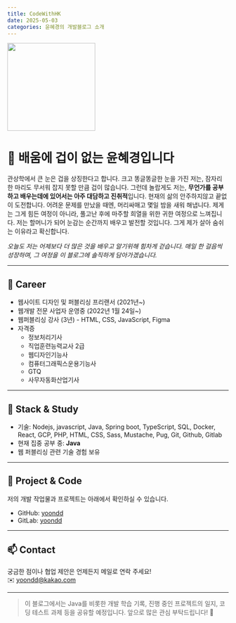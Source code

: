 ```yaml
---
title: CodeWithHK
date: 2025-05-03
categories: 윤혜경의 개발블로그 소개
---
```


<img src="https://i.imgur.com/QXuj0ht.png" width="200" />

# 👋 배움에 겁이 없는 윤혜경입니다

관상학에서 큰 눈은 겁을 상징한다고 합니다.
크고 똥글똥글한 눈을 가진 저는, 잠자리 한 마리도 무서워 잡지 못할 만큼 겁이 많습니다.
그런데 놀랍게도 저는, **무언가를 공부하고 배우는데에 있어서는 아주 대담하고 진취적**입니다.
현재의 삶의 안주하지않고 끝없이 도전합니다. 
어려운 문제를 만났을 때엔, 머리싸매고 몇일 밤을 새워 해냅니다. 
제게는 그게 힘든 여정이 아니라, 풀고난 후에 마주할 희열을 위한 귀한 여정으로 느껴집니다.
저는 할머니가 되어 눈감는 순간까지 배우고 발전할 것입니다.
그게 제가 살아 숨쉬는 이유라고 확신합니다.

*오늘도 저는 어제보다 더 많은 것을 배우고 알기위해 힘차게 걷습니다.
매일 한 걸음씩 성장하며, 그 여정을 이 블로그에 솔직하게 담아가겠습니다.*

---

## 💼 Career

- 웹사이트 디자인 및 퍼블리싱 프리랜서 (2021년~)
- 웹개발 전문 사업자 운영중 (2022년 1월 24일~)
- 웹퍼블리싱 강사 (3년)  - HTML, CSS, JavaScript, Figma
- 자격증  
  - 정보처리기사  
  - 직업훈련능력교사 2급  
  - 웹디자인기능사  
  - 컴퓨터그래픽스운용기능사  
  - GTQ
  - 사무자동화산업기사

---

## 🔧 Stack & Study

- 기술: Nodejs, javascript, Java, Spring boot, TypeScript, SQL, Docker, React, GCP, PHP, HTML, CSS, Sass, Mustache, Pug, Git, Github, Gitlab
- 현재 집중 공부 중: **Java**  
- 웹 퍼블리싱 관련 기술 경험 보유

---

## 📂 Project & Code

저의 개발 작업물과 프로젝트는 아래에서 확인하실 수 있습니다.

- GitHub: [yoondd](https://github.com/yoondd)  
- GitLab: [yoondd](https://gitlab.com/yoondd)  

---

## 📫 Contact

궁금한 점이나 협업 제안은 언제든지 메일로 연락 주세요!  
✉️ yoondd@kakao.com

---

> 이 블로그에서는 Java를 비롯한 개발 학습 기록, 진행 중인 프로젝트의 일지, 코딩 테스트 과제 등을 공유할 예정입니다.  앞으로 많은 관심 부탁드립니다! 🙏
